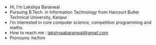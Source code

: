 - Hi, I’m Lakshya Baranwal
- Pursuing B.Tech. in Information Technology from Harcourt Butler Technical University, Kanpur
- I’m interested in core computer science, competitive programming and maths. 
- How to reach me : lakshyaabaranwal@gmail.com
- Pronouns: he/him


<!---
Omnitrixhunter/Omnitrixhunter is a ✨ special ✨ repository because its `README.md` (this file) appears on your GitHub profile.
You can click the Preview link to take a look at your changes.
--->
